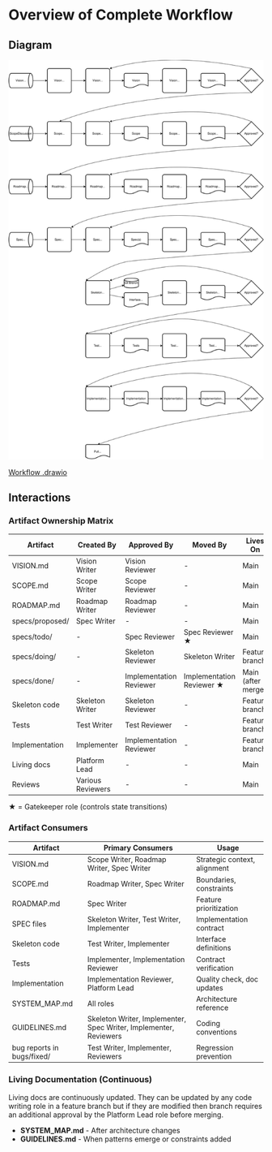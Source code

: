 # Overview of Complete Workflow

## Diagram

<img src="./workflow-diagram.svg" alt="Happy Path Flowchart" width=600>

[Workflow .drawio](./workflow-diagram.drawio)

## Interactions

### Artifact Ownership Matrix

| Artifact | Created By | Approved By | Moved By | Lives On |
|----------|------------|-------------|----------|----------|
| VISION.md | Vision Writer | Vision Reviewer | - | Main |
| SCOPE.md | Scope Writer | Scope Reviewer | - | Main |
| ROADMAP.md | Roadmap Writer | Roadmap Reviewer | - | Main |
| specs/proposed/ | Spec Writer | - | - | Main |
| specs/todo/ | - | Spec Reviewer | Spec Reviewer ★ | Main |
| specs/doing/ | - | Skeleton Reviewer | Skeleton Writer | Feature branch |
| specs/done/ | - | Implementation Reviewer | Implementation Reviewer ★ | Main (after merge) |
| Skeleton code | Skeleton Writer | Skeleton Reviewer | - | Feature branch |
| Tests | Test Writer | Test Reviewer | - | Feature branch |
| Implementation | Implementer | Implementation Reviewer | - | Feature branch |
| Living docs | Platform Lead | - | - | Main |
| Reviews | Various Reviewers | - | - | Main |

★ = Gatekeeper role (controls state transitions)

### Artifact Consumers

| Artifact | Primary Consumers | Usage |
|----------|-------------------|-------|
| VISION.md | Scope Writer, Roadmap Writer, Spec Writer | Strategic context, alignment |
| SCOPE.md | Roadmap Writer, Spec Writer | Boundaries, constraints |
| ROADMAP.md | Spec Writer | Feature prioritization |
| SPEC files | Skeleton Writer, Test Writer, Implementer | Implementation contract |
| Skeleton code | Test Writer, Implementer | Interface definitions |
| Tests | Implementer, Implementation Reviewer | Contract verification |
| Implementation | Implementation Reviewer, Platform Lead | Quality check, doc updates |
| SYSTEM_MAP.md | All roles | Architecture reference |
| GUIDELINES.md | Skeleton Writer, Implementer, Spec Writer, Implementer, Reviewers | Coding conventions |
| bug reports in bugs/fixed/ | Test Writer, Implementer, Reviewers | Regression prevention |



### Living Documentation (Continuous)

Living docs are continuously updated.
They can be updated by any code writing role in a feature branch but if they are modified then branch requires an additional approval by the Platform Lead role before merging.

- **SYSTEM_MAP.md** - After architecture changes
- **GUIDELINES.md** - When patterns emerge or constraints added
